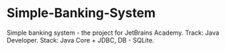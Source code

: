 # Simple-Banking-System
Simple banking system - the project for JetBrains Academy. Track: Java Developer. Stack: Java Core + JDBC, DB - SQLite.
